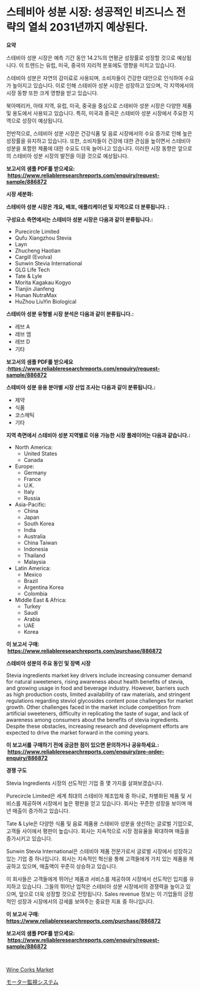 <p><h1>스테비아 성분 시장: 성공적인 비즈니스 전략의 열쇠 2031년까지 예상된다.</h1></p><p><strong>요약</strong></p>
<p><p>스테비아 성분 시장은 예측 기간 동안 14.2%의 연평균 성장률로 성장할 것으로 예상됩니다. 이 트렌드는 유럽, 미국, 중국의 지리적 분포에도 영향을 미치고 있습니다. </p><p>스테비아 성분은 자연의 감미료로 사용되며, 소비자들이 건강한 대안으로 인식하여 수요가 높아지고 있습니다. 이로 인해 스테비아 성분 시장은 성장하고 있으며, 각 지역에서의 시장 동향 또한 크게 영향을 받고 있습니다.</p><p>북아메리카, 아태 지역, 유럽, 미국, 중국을 중심으로 스테비아 성분 시장은 다양한 제품 및 용도에서 사용되고 있습니다. 특히, 미국과 중국은 스테비아 성분 시장에서 주요한 지역으로 성장이 예상됩니다. </p><p>전반적으로, 스테비아 성분 시장은 건강식품 및 음료 시장에서의 수요 증가로 인해 높은 성장률을 유지하고 있습니다. 또한, 소비자들이 건강에 대한 관심을 높이면서 스테비아 성분을 포함한 제품에 대한 수요도 더욱 늘어나고 있습니다. 이러한 시장 동향은 앞으로의 스테비아 성분 시장의 발전을 이끌 것으로 예상됩니다.</p></p>
<p><strong>보고서의 샘플 PDF를 받으세요: &nbsp;<a href="https://www.reliableresearchreports.com/enquiry/request-sample/886872">https://www.reliableresearchreports.com/enquiry/request-sample/886872</a></strong></p>
<p><strong>시장 세분화:</strong></p>
<p><strong> 스테비아 성분 시장은 개요, 배포, 애플리케이션 및 지역으로 더 분류됩니다. :</strong></p>
<p><strong>구성요소 측면에서는 스테비아 성분 시장은 다음과 같이 분류됩니다.:</strong></p>
<p><ul><li>Purecircle Limited</li><li>Qufu Xiangzhou Stevia</li><li>Layn</li><li>Zhucheng Haotian</li><li>Cargill (Evolva)</li><li>Sunwin Stevia International</li><li>GLG Life Tech</li><li>Tate & Lyle</li><li>Morita Kagakau Kogyo</li><li>Tianjin Jianfeng</li><li>Hunan NutraMax</li><li>HuZhou LiuYin Biological</li></ul></p>
<p><strong> 스테비아 성분 유형별 시장 분석은 다음과 같이 분류됩니다.:</strong></p>
<p><ul><li>레브 A</li><li>레브 엠</li><li>레브 D</li><li>기타</li></ul></p>
<p><strong>보고서의 샘플 PDF를 받으세요 :<a href="https://www.reliableresearchreports.com/enquiry/request-sample/886872">https://www.reliableresearchreports.com/enquiry/request-sample/886872</a></strong></p>
<p><strong> 스테비아 성분 응용 분야별 시장 산업 조사는 다음과 같이 분류됩니다.:</strong></p>
<p><ul><li>제약</li><li>식품</li><li>코스메틱</li><li>기타</li></ul></p>
<p><strong>지역 측면에서 스테비아 성분 지역별로 이용 가능한 시장 플레이어는 다음과 같습니다.:</strong></p>
<p><ul>
    <li>
        North America:
        <ul>
            <li>United States</li>
            <li>Canada</li>
        </ul>
    </li>
    <li>
        Europe:
        <ul>
            <li>Germany</li>
            <li>France</li>
            <li>U.K.</li>
            <li>Italy</li>
            <li>Russia</li>
        </ul>
    </li>
    <li>
        Asia-Pacific:
        <ul>
            <li>China</li>
            <li>Japan</li>
            <li>South Korea</li>
            <li>India</li>
            <li>Australia</li>
            <li>China Taiwan</li>
            <li>Indonesia</li>
            <li>Thailand</li>
            <li>Malaysia</li>
        </ul>
    </li>
    <li>
        Latin America:
        <ul>
            <li>Mexico</li>
            <li>Brazil</li>
            <li>Argentina Korea</li>
            <li>Colombia</li>
        </ul>
    </li>
    <li>
        Middle East & Africa:
        <ul>
            <li>Turkey</li>
            <li>Saudi</li>
            <li>Arabia</li>
            <li>UAE</li>
            <li>Korea</li>
        </ul>
    </li>
    </ul></p>
<p><strong>이 보고서 구매: &nbsp;<a href="https://www.reliableresearchreports.com/purchase/886872">https://www.reliableresearchreports.com/purchase/886872</a></strong></p>
<p><strong>스테비아 성분의 주요 동인 및 장벽 시장</strong></p>
<p><p>Stevia ingredients market key drivers include increasing consumer demand for natural sweeteners, rising awareness about health benefits of stevia, and growing usage in food and beverage industry. However, barriers such as high production costs, limited availability of raw materials, and stringent regulations regarding steviol glycosides content pose challenges for market growth. Other challenges faced in the market include competition from artificial sweeteners, difficulty in replicating the taste of sugar, and lack of awareness among consumers about the benefits of stevia ingredients. Despite these obstacles, increasing research and development efforts are expected to drive the market forward in the coming years.</p></p>
<p><strong>이 보고서를 구매하기 전에 궁금한 점이 있으면 문의하거나 공유하세요.: &nbsp;<a href="https://www.reliableresearchreports.com/enquiry/pre-order-enquiry/886872">https://www.reliableresearchreports.com/enquiry/pre-order-enquiry/886872</a></strong></p>
<p><strong>경쟁 구도</strong></p>
<p><p>Stevia Ingredients 시장의 선도적인 기업 중 몇 가지를 살펴보겠습니다.</p><p>Purecircle Limited은 세계 최대의 스테비아 제조업체 중 하나로, 차별화된 제품 및 서비스를 제공하며 시장에서 높은 평판을 얻고 있습니다. 회사는 꾸준한 성장을 보이며 매년 매출이 증가하고 있습니다.</p><p>Tate & Lyle은 다양한 식품 및 음료 제품용 스테비아 성분을 생산하는 글로벌 기업으로, 고객들 사이에서 평판이 높습니다. 회사는 지속적으로 시장 점유율을 확대하며 매출을 증가시키고 있습니다.</p><p>Sunwin Stevia International은 스테비아 제품 전문가로서 글로벌 시장에서 성장하고 있는 기업 중 하나입니다. 회사는 지속적인 혁신을 통해 고객들에게 가치 있는 제품을 제공하고 있으며, 매출액이 꾸준히 상승하고 있습니다.</p><p>이 회사들은 고객들에게 뛰어난 제품과 서비스를 제공하여 시장에서 선도적인 입지를 유지하고 있습니다. 그들의 뛰어난 업적은 스테비아 성분 시장에서의 경쟁력을 높이고 있으며, 앞으로 더욱 성장할 것으로 전망됩니다. Sales revenue 정보는 이 기업들의 긍정적인 성장과 시장에서의 강세를 보여주는 중요한 지표 중 하나입니다.</p></p>
<p><strong>이 보고서 구매: &nbsp; <a href="https://www.reliableresearchreports.com/purchase/886872">https://www.reliableresearchreports.com/purchase/886872</a></strong></p>
<p><strong>보고서의 샘플 PDF를 받으세요: &nbsp;<a href="https://www.reliableresearchreports.com/enquiry/request-sample/886872">https://www.reliableresearchreports.com/enquiry/request-sample/886872</a></strong><strong></strong></p>
<p>&nbsp;</p>
<p><p><a href="https://github.com/moyahfrancoestellec51j635wcx/Market-Research-Report-List-1/blob/main/wine-corks-market.md">Wine Corks Market</a></p><p><a href="https://github.com/lily-u-genius/Market-Research-Report-List-1/blob/main/985877017563.md">モーター監視システム</a></p></p>